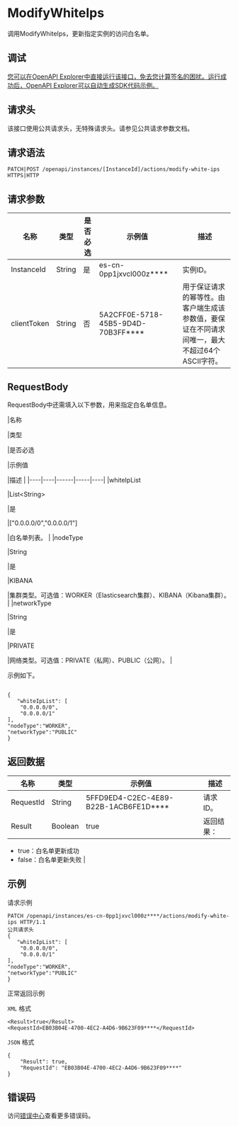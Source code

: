 # ModifyWhiteIps

调用ModifyWhiteIps，更新指定实例的访问白名单。

## 调试

[您可以在OpenAPI Explorer中直接运行该接口，免去您计算签名的困扰。运行成功后，OpenAPI Explorer可以自动生成SDK代码示例。](https://api.aliyun.com/#product=elasticsearch&api=ModifyWhiteIps&type=ROA&version=2017-06-13)

## 请求头

该接口使用公共请求头，无特殊请求头。请参见公共请求参数文档。

## 请求语法

```
PATCH|POST /openapi/instances/[InstanceId]/actions/modify-white-ips HTTPS|HTTP
```

## 请求参数

|名称|类型|是否必选|示例值|描述|
|--|--|----|---|--|
|InstanceId|String|是|es-cn-0pp1jxvcl000z\*\*\*\*|实例ID。 |
|clientToken|String|否|5A2CFF0E-5718-45B5-9D4D-70B3FF\*\*\*\*|用于保证请求的幂等性。由客户端生成该参数值，要保证在不同请求间唯一，最大不超过64个ASCII字符。 |

## RequestBody

RequestBody中还需填入以下参数，用来指定白名单信息。

|名称

|类型

|是否必选

|示例值

|描述 |
|----|----|------|-----|----|
|whiteIpList

|List<String\>

|是

|\["0.0.0.0/0","0.0.0.0/1"\]

|白名单列表。 |
|nodeType

|String

|是

|KIBANA

|集群类型。可选值：WORKER（Elasticsearch集群）、KIBANA（Kibana集群）。 |
|networkType

|String

|是

|PRIVATE

|网络类型。可选值：PRIVATE（私网）、PUBLIC（公网）。 |

示例如下。

```

{
   "whiteIpList": [
    "0.0.0.0/0",
    "0.0.0.0/1"
],
"nodeType":"WORKER",
"networkType":"PUBLIC"
}

```

## 返回数据

|名称|类型|示例值|描述|
|--|--|---|--|
|RequestId|String|5FFD9ED4-C2EC-4E89-B22B-1ACB6FE1D\*\*\*\*|请求ID。 |
|Result|Boolean|true|返回结果：

 -   true：白名单更新成功
-   false：白名单更新失败 |

## 示例

请求示例

```
PATCH /openapi/instances/es-cn-0pp1jxvcl000z****/actions/modify-white-ips HTTP/1.1
公共请求头
{
   "whiteIpList": [
    "0.0.0.0/0",
    "0.0.0.0/1"
],
"nodeType":"WORKER",
"networkType":"PUBLIC"
}
```

正常返回示例

`XML` 格式

```
<Result>true</Result>
<RequestId>EB03B04E-4700-4EC2-A4D6-9B623F09****</RequestId>
```

`JSON` 格式

```
{
	"Result": true,
	"RequestId": "EB03B04E-4700-4EC2-A4D6-9B623F09****"
}
```

## 错误码

访问[错误中心](https://error-center.alibabacloud.com/status/product/elasticsearch)查看更多错误码。

